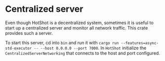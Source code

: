 # Centralized server

Even though HotShot is a decentralized system, sometimes it is useful to start up a centralized server and monitor all network traffic. This crate provides such a server.

To start this server, cd into `bin` and run it with `cargo run --features=async-std-executor -- --host 0.0.0.0 --port 7000`. In `HotShot` initialize the `CentralizedServerNetworking` that connects to the host and port configured.

